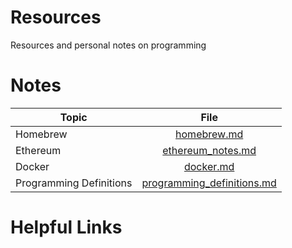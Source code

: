 # Resources
Resources and personal notes on programming

# Notes
| Topic         | File          |
| ------------- |:-------------:|
| Homebrew      | [homebrew.md](homebrew.md) |
| Ethereum      | [ethereum_notes.md](ethereum_notes.md) |
| Docker        | [docker.md](docker.md) |
| Programming Definitions | [programming_definitions.md](programming_definitions.md) |

# Helpful Links
